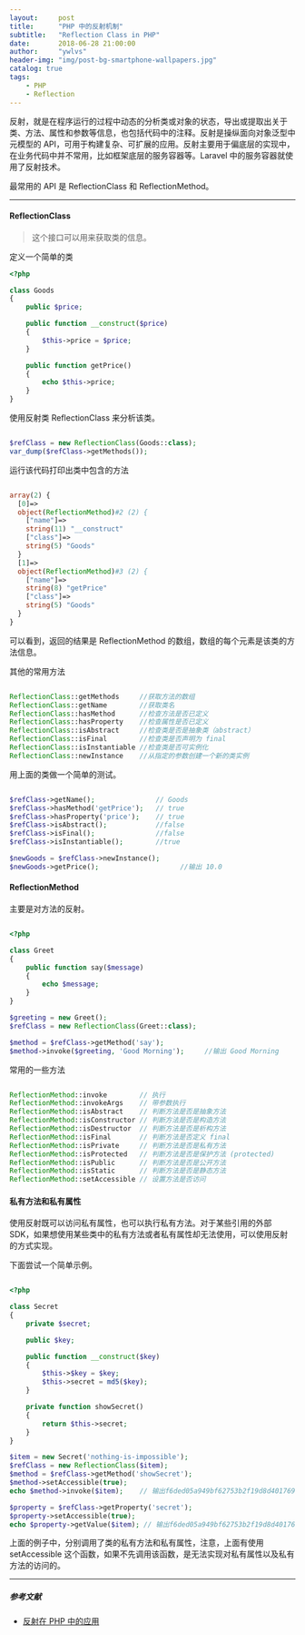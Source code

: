 ```yaml
---
layout:     post
title:      "PHP 中的反射机制"
subtitle:   "Reflection Class in PHP"
date:       2018-06-28 21:00:00
author:     "ywlvs"
header-img: "img/post-bg-smartphone-wallpapers.jpg"
catalog: true
tags:
    - PHP
    - Reflection
---
```


反射，就是在程序运行的过程中动态的分析类或对象的状态，导出或提取出关于类、方法、属性和参数等信息，也包括代码中的注释。反射是操纵面向对象泛型中元模型的 API，可用于构建复杂、可扩展的应用。反射主要用于偏底层的实现中，在业务代码中并不常用，比如框架底层的服务容器等。Laravel 中的服务容器就使用了反射技术。

最常用的 API 是 ReflectionClass 和 ReflectionMethod。

---

#### ReflectionClass

> 这个接口可以用来获取类的信息。

定义一个简单的类

```php
<?php

class Goods
{
    public $price;

    public function __construct($price)
    {
        $this->price = $price;
    }

    public function getPrice()
    {
        echo $this->price;
    }
} 

```

使用反射类 ReflectionClass 来分析该类。

```php

$refClass = new ReflectionClass(Goods::class);
var_dump($refClass->getMethods());

```

运行该代码打印出类中包含的方法

```php

array(2) {
  [0]=>
  object(ReflectionMethod)#2 (2) {
    ["name"]=>
    string(11) "__construct"
    ["class"]=>
    string(5) "Goods"
  }
  [1]=>
  object(ReflectionMethod)#3 (2) {
    ["name"]=>
    string(8) "getPrice"
    ["class"]=>
    string(5) "Goods"
  }
}

```

可以看到，返回的结果是 ReflectionMethod 的数组，数组的每个元素是该类的方法信息。

其他的常用方法

```php

ReflectionClass::getMethods     //获取方法的数组
ReflectionClass::getName        //获取类名
ReflectionClass::hasMethod      //检查方法是否已定义
ReflectionClass::hasProperty    //检查属性是否已定义
ReflectionClass::isAbstract     //检查类是否是抽象类（abstract）
ReflectionClass::isFinal        //检查类是否声明为 final
ReflectionClass::isInstantiable //检查类是否可实例化
ReflectionClass::newInstance    //从指定的参数创建一个新的类实例

```

用上面的类做一个简单的测试。

```php

$refClass->getName();               // Goods
$refClass->hasMethod('getPrice');   // true
$refClass->hasProperty('price');    // true
$refClass->isAbstract();            //false
$refClass->isFinal();               //false
$refClass->isInstantiable();        //true

$newGoods = $refClass->newInstance();
$newGoods->getPrice();                    //输出 10.0

```

#### ReflectionMethod

主要是对方法的反射。

```php

<?php

class Greet
{
    public function say($message)
    {
        echo $message;
    }
}

$greeting = new Greet();
$refClass = new ReflectionClass(Greet::class);

$method = $refClass->getMethod('say');
$method->invoke($greeting, 'Good Morning');     //输出 Good Morning

```

常用的一些方法

```php

ReflectionMethod::invoke        // 执行
ReflectionMethod::invokeArgs    // 带参数执行
ReflectionMethod::isAbstract    // 判断方法是否是抽象方法
ReflectionMethod::isConstructor // 判断方法是否是构造方法
ReflectionMethod::isDestructor  // 判断方法是否是析构方法
ReflectionMethod::isFinal       // 判断方法是否定义 final
ReflectionMethod::isPrivate     // 判断方法是否是私有方法
ReflectionMethod::isProtected   // 判断方法是否是保护方法 (protected)
ReflectionMethod::isPublic      // 判断方法是否是公开方法
ReflectionMethod::isStatic      // 判断方法是否是静态方法
ReflectionMethod::setAccessible // 设置方法是否访问

```

#### 私有方法和私有属性

使用反射既可以访问私有属性，也可以执行私有方法。对于某些引用的外部 SDK，如果想使用某些类中的私有方法或者私有属性却无法使用，可以使用反射的方式实现。

下面尝试一个简单示例。

```php

<?php

class Secret
{
    private $secret;

    public $key;

    public function __construct($key)
    {
        $this->$key = $key;
        $this->secret = md5($key);
    }

    private function showSecret()
    {
        return $this->secret;
    }
}

$item = new Secret('nothing-is-impossible');
$refClass = new ReflectionClass($item);
$method = $refClass->getMethod('showSecret');
$method->setAccessible(true);
echo $method->invoke($item);    // 输出f6ded05a949bf62753b2f19d8d401769

$property = $refClass->getProperty('secret');
$property->setAccessible(true);
echo $property->getValue($item); // 输出f6ded05a949bf62753b2f19d8d401769

```

上面的例子中，分别调用了类的私有方法和私有属性，注意，上面有使用 setAccessible 这个函数，如果不先调用该函数，是无法实现对私有属性以及私有方法的访问的。


---

##### 参考文献

+ [反射在 PHP 中的应用](https://laravel-china.org/articles/7538/the-application-of-reflection-in-php)